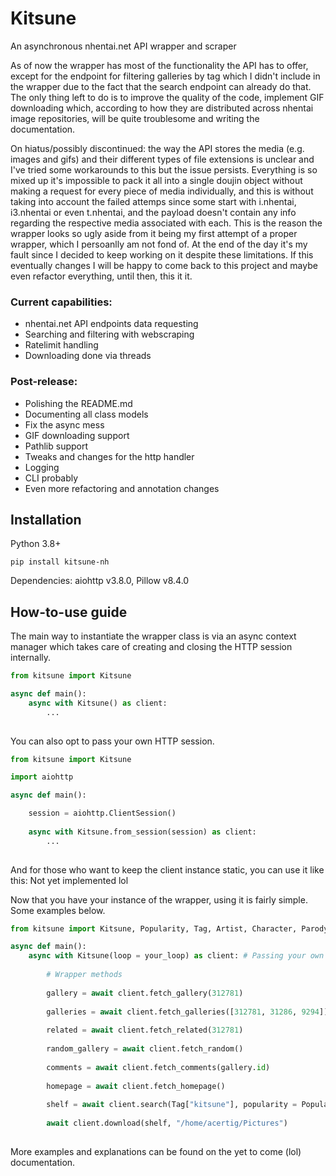 # Kitsune

An asynchronous nhentai.net API wrapper and scraper

As of now the wrapper has most of the functionality the API has to offer, except for the endpoint for filtering galleries by tag which I didn't include in the wrapper due to the fact that the search endpoint can already do that. The only thing left to do is to improve the quality of the code, implement GIF downloading which, according to how they are distributed across nhentai image repositories, will be quite troublesome and writing the documentation. 

On hiatus/possibly discontinued: the way the API stores the media (e.g. images and gifs) and their different types of file extensions is unclear and I've tried some workarounds to this but the issue persists. Everything is so mixed up it's impossible to pack it all into a single doujin object without making a request for every piece of media individually, and this is without taking into account the failed attemps since some start with i.nhentai, i3.nhentai or even t.nhentai, and the payload doesn't contain any info regarding the respective media associated with each. This is the reason the wrapper looks so ugly aside from it being my first attempt of a proper wrapper, which I persoanlly am not fond of. At the end of the day it's my fault since I decided to keep working on it despite these limitations. If this eventually changes I will be happy to come back to this project and maybe even refactor everything, until then, this it it.

### Current capabilities: 

- nhentai.net API endpoints data requesting 
- Searching and filtering with webscraping
- Ratelimit handling
- Downloading done via threads

### Post-release:
- Polishing the README.md
- Documenting all class models
- Fix the async mess
- GIF downloading support
- Pathlib support
- Tweaks and changes for the http handler
- Logging
- CLI probably
- Even more refactoring and annotation changes

## Installation

Python 3.8+

```
pip install kitsune-nh
```
Dependencies: aiohttp v3.8.0, Pillow v8.4.0

## How-to-use guide

The main way to instantiate the wrapper class is via an async context manager which takes care of creating and closing the HTTP session internally.

```py
from kitsune import Kitsune

async def main():
    async with Kitsune() as client: 
        ...
    
```

You can also opt to pass your own HTTP session.

```py
from kitsune import Kitsune

import aiohttp

async def main():

    session = aiohttp.ClientSession()
    
    async with Kitsune.from_session(session) as client: 
        ...
   
```
And for those who want to keep the client instance static, you can use it like this: 
Not yet implemented lol

Now that you have your instance of the wrapper, using it is fairly simple. Some examples below.

```py
from kitsune import Kitsune, Popularity, Tag, Artist, Character, Parody, Group 

async def main():
    async with Kitsune(loop = your_loop) as client: # Passing your own loop 
    
    	# Wrapper methods
        
        gallery = await client.fetch_gallery(312781)
        
        galleries = await client.fetch_galleries([312781, 31286, 9294])
        
        related = await client.fetch_related(312781)
        
        random_gallery = await client.fetch_random()
        
        comments = await client.fetch_comments(gallery.id)
        
        homepage = await client.fetch_homepage()
        
        shelf = await client.search(Tag["kitsune"], popularity = Popularity.ALL_TIME)
        
        await client.download(shelf, "/home/acertig/Pictures")
     
```

More examples and explanations can be found on the yet to come (lol) documentation. 
